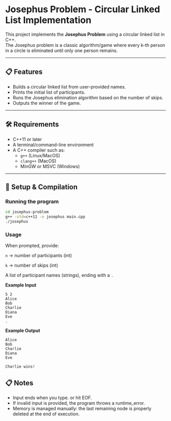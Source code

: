 # Josephus Problem - Circular Linked List Implementation

This project implements the **Josephus Problem** using a circular linked list in C++.  
The Josephus problem is a classic algorithm/game where every k-th person in a circle is eliminated until only one person remains.

---

## 📋 Features
- Builds a circular linked list from user-provided names.  
- Prints the initial list of participants.  
- Runs the Josephus elimination algorithm based on the number of skips.  
- Outputs the winner of the game.  

---

## 🛠️ Requirements
- C++11 or later  
- A terminal/command-line environment  
- A C++ compiler such as:
  - `g++` (Linux/MacOS)
  - `clang++` (MacOS)
  - MinGW or MSVC (Windows)

---

## 🚀 Setup & Compilation

### Running the program
```bash
cd josephus-problem
g++ -std=c++11 -o josephus main.cpp
./josephus
```

### Usage

When prompted, provide:

`n` → number of participants (int)

`k` → number of skips (int)

A list of participant names (strings), ending with a `.`

**Example Input**
```
5 2
Alice
Bob
Charlie
Diana
Eve
.
```

**Example Output**
```
Alice
Bob
Charlie
Diana
Eve

Charlie wins!
```

## 📋 Notes

* Input ends when you type. or hit EOF.
* If invalid input is provided, the program throws a runtime_error.
* Memory is managed manually: the last remaining node is properly deleted at the end of execution.
